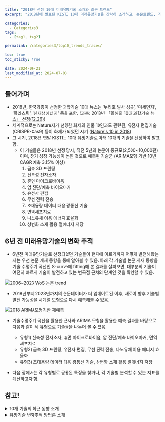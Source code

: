 ```yaml
---
title: "2018년 선정 10대 미래유망기술 소개와 최근 트렌드"
excerpt: "2018년에 발표된 KISTI 10대 미래유망기술을 간략히 소개하고, 논문트렌드, 기술수명주기, 통계적 예측 등을 간단히 제공"

categories:
  - Categories3
tags:
  - [tag1, tag2]

permalink: /categories3/top10_trends_traces/

toc: true
toc_sticky: true

date: 2024-06-21
last_modified_at: 2024-07-03
---
```


## 들어가며

- 2018년, 한국과총이 선정한 과학기술 10대 뉴스는 ‘누리호 발사 성공’, ‘미세먼지’, ‘플라스틱’, ‘신재생에너지’ 등을 포함.
    ([과총: 2018년 「올해의 10대 과학기술 뉴스」 선정(12.26)](https://www.kofst.or.kr/bbsview.bit?sys_type=0000&menu_code=601100&bid=BBS_06_04&bbs_no=311&page=1&sfield=SUBJECT&stext=))
- 세계적으로는 Nature지가 선정한 화제의 인물 10인과도 관련된, 유전자 편집기술(CRISPR-Cas9) 등이 화제가 되었던 시기
    ([Nature's 10 in 2018](https://www.nature.com/immersive/d41586-018-07683-5/index.html))
- 그 시기, 2018년 연말 KISTI는 10대 유망기술로 아래 10개의 기술을 선정하여 발표함.
    - 이 기술들은 2018년 선정 당시, 직전 5년의 논문이 중규모(2,500~10,000편)이며, 장기 성장 가능성이 높은 것으로 예측된 기술군 (ARIMA모형 기반 10년 CAGR 예측 3.15% 이상)
      1. 금속 3D 프린팅
      2. 신축성 전자소자
      3. 휴먼 마이크로바이옴
      4. 암 진단/예측 바이오마커
      5. 유전자 편집
      6. 무선 전력 전송
      7. 초대용량 데이터 대응 광통신 기술
      8. 면역세포치료
      9. 나노유체 이용 에너지 효율화
      10. 상변화 소재 활용 열에너지 저장

## 6년 전 미래유망기술의 변화 추적

- 6년전 미래유망기술로 선정되었던 기술들이 현재에 이르기까지 어떻게 발전해왔는지는 우선 논문 게재 동향을 통해 알아볼 수 있음. 아래 각 기술별 논문 게재 동향을 기술 수명주기 곡선인 S-curve에 fitting해 본 결과를 살펴보면, 대부분의 기술이 여전히 빠르게 기술이 발전하고 있는 변곡점 근처의 단계인 것을 확인할 수 있음.

![2006~2023 WoS 논문 trend](../../assets/images/curve_fitting_test4.png)

- 2018년부터 2023년까지의 논문데이터가 더 업데이트된 이후, 새로이 향후 기술별 발전 가능성을 시계열 모형으로 다시 예측해볼 수 있음.

![2018 ARIMA모형기반 재예측](../../assets/images/arima_forecast_test2.png)

- 기술수명주기 곡선을 활용한 근사와 ARIMA 모형을 활용한 예측 결과를 바탕으로 다음과 같이 세 유형으로 기술들을 나누어 볼 수 있음.
    - 유형1) 신축성 전자소자, 휴먼 마이크로바이옴, 암 진단/예측 바이오마커, 면역세포치료
    - 유형2) 금속 3D 프린팅, 유전자 편집, 무선 전력 전송, 나노유체 이용 에너지 효율화
    - 유형3) 초대용량 데이터 대응 광통신 기술, 상변화 소재 활용 열에너지 저장

- 다음 장에서는 각 유형별로 공통된 특징을 찾거나, 각 기술별 분석할 수 있는 지표를 계산하고자 함.

## 참고!

<details>
  <summary>10개 기술의 최근 동향 소개</summary>
  - 카드 형식을 활용하여, 이미지 + 설명 2~3꼭지
  예시
  ![2006~2023 WoS 논문 trend](../../assets/images/002.png)

</details>

<details>
  <summary>유망기술 변화추적 방법론 소개</summary>
  - S-curve fitting, ARIMA forecasting 방법론 설명
  - 박스처리하여, 방법론 당 설명 2~3꼭지 정도
</details>